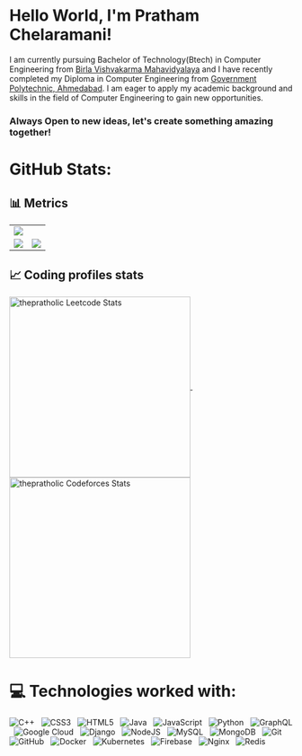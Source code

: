 # Hello World, I'm Pratham Chelaramani!
<h8>I am currently pursuing Bachelor of Technology(Btech) in Computer Engineering from [Birla Vishvakarma Mahavidyalaya](https://www.bvmengineering.ac.in/) and I have recently completed my Diploma in Computer Engineering from [Government Polytechnic, Ahmedabad](http://www.gpahmedabad.ac.in/). I am eager to apply my academic background and skills in the field of Computer Engineering to gain new opportunities.</h8>

<h3>Always Open to new ideas, let's create something amazing together!</h3><be>

# GitHub Stats:
## 📊 Metrics

<table>
  <tr>
    <td colspan="2">
      <img src="https://github-readme-activity-graph.vercel.app/graph?username=thepratholic&bg_color=2e3440&hide_border=true&point=true&line=81a1c1&radius=8&area=true&area_color=88c0d0&title_color=ffffff&color=ffffff&line_width=2&since=2023-11-01">
    </td>
  </tr>

  <tr>
    <td>
        <img src="https://github-readme-stats.vercel.app/api?username=thepratholic&show_icons=true&theme=dark">
      </a>
    </td>
    <td>
      <img src="https://github-readme-stats.vercel.app/api/top-langs/?username=thepratholic&theme=dark&hide_border=false&include_all_commits=false&count_private=false&layout=compact">
    </td>
  </tr>
</table>

<!-- ![GitHub Stats](https://github-readme-stats.vercel.app/api?username=thepratholic&show_icons=true&theme=dark) &nbsp;&nbsp;
![](https://github-readme-stats.vercel.app/api/top-langs/?username=thepratholic&theme=dark&hide_border=false&include_all_commits=false&count_private=false&layout=compact) -->

## 📈 Coding profiles stats

<a href="https://leetcode.com/thepratholic">
<img align="center" height="322" src="https://leetcard.jacoblin.cool/thepratholic?theme=dark&font=noto_sans&ext=contest&sheets=https://gist.githubusercontent.com/thepratholic/5e715e284c89cace8f5fa09f7fb930b8/raw/164541033f8ae34e5ef6789c0d1ee627ece80f01/leetcode_stats_card.css" alt="thepratholic Leetcode Stats"/>
</a>
&nbsp;&nbsp;
<a href="https://codeforces.com/profile/thepratholic">
<img align="center" height="322" src="https://codeforces-readme-stats.vercel.app/api/card?username=thepratholic&theme=github_dark&force_username=true&border_color=30363d" alt="thepratholic Codeforces Stats"/>
</a>

# 💻 Technologies worked with:
![C++](https://img.shields.io/badge/c++-%2300599C.svg?style=flat&logo=c%2B%2B&logoColor=white) &nbsp;
![CSS3](https://img.shields.io/badge/css3-%231572B6.svg?style=flat&logo=css3&logoColor=white) &nbsp;
![HTML5](https://img.shields.io/badge/html5-%23E34F26.svg?style=flat&logo=html5&logoColor=white) &nbsp;
![Java](https://img.shields.io/badge/java-%23ED8B00.svg?style=flat&logo=openjdk&logoColor=white) &nbsp;
![JavaScript](https://img.shields.io/badge/javascript-%23323330.svg?style=flat&logo=javascript&logoColor=%23F7DF1E) &nbsp;
![Python](https://img.shields.io/badge/python-3670A0?style=flat&logo=python&logoColor=ffdd54) &nbsp;
![GraphQL](https://img.shields.io/badge/-GraphQL-E10098?style=flat&logo=graphql&logoColor=white) &nbsp;
![Google Cloud](https://img.shields.io/badge/GoogleCloud-%234285F4.svg?style=flat&logo=google-cloud&logoColor=white) &nbsp;
![Django](https://img.shields.io/badge/django-%23092E20.svg?style=flat&logo=django&logoColor=white) &nbsp;
![NodeJS](https://img.shields.io/badge/node.js-6DA55F?style=flat&logo=node.js&logoColor=white) &nbsp;
![MySQL](https://img.shields.io/badge/mysql-4479A1.svg?style=flat&logo=mysql&logoColor=white) &nbsp;
![MongoDB](https://img.shields.io/badge/MongoDB-%234ea94b.svg?style=flat&logo=mongodb&logoColor=white) &nbsp;
![Git](https://img.shields.io/badge/git-%23F05033.svg?style=flat&logo=git&logoColor=white) &nbsp;
![GitHub](https://img.shields.io/badge/github-%23121011.svg?style=flat&logo=github&logoColor=white) &nbsp;
![Docker](https://img.shields.io/badge/docker-%230db7ed.svg?style=flat&logo=docker&logoColor=white) &nbsp;
![Kubernetes](https://img.shields.io/badge/kubernetes-%23326ce5.svg?style=flat&logo=kubernetes&logoColor=white) &nbsp;
![Firebase](https://img.shields.io/badge/firebase-%23039BE5.svg?style=flat&logo=firebase) &nbsp;
![Nginx](https://img.shields.io/badge/nginx-%23009639.svg?style=flat&logo=nginx&logoColor=white) &nbsp;
![Redis](https://img.shields.io/badge/redis-%23DD0031.svg?style=flat&logo=redis&logoColor=white) &nbsp;
